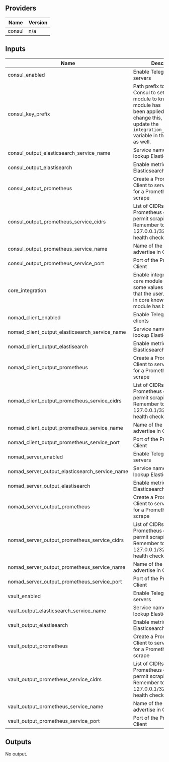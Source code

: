 ## Providers

| Name | Version |
|------|---------|
| consul | n/a |

## Inputs

| Name | Description | Type | Default | Required |
|------|-------------|------|---------|:-----:|
| consul\_enabled | Enable Telegraf for Consul servers | `bool` | `true` | no |
| consul\_key\_prefix | Path prefix to the key in Consul to set for the `core` module to know that this module has<br>        been applied. If you change this, you have to update the<br>        `integration_consul_prefix` variable in the core module as well. | `string` | `"terraform/"` | no |
| consul\_output\_elasticsearch\_service\_name | Service name in Consul to lookup Elasticsearch URLs | `string` | `"elasticsearch"` | no |
| consul\_output\_elastisearch | Enable metrics output to Elasticsearch | `bool` | `false` | no |
| consul\_output\_prometheus | Create a Prometheus Client to serve the metrics for a Prometheus server to scrape | `bool` | `false` | no |
| consul\_output\_prometheus\_service\_cidrs | List of CIDRs that the Prometheus client will permit scraping. Remember to allow 127.0.0.1/32 for Consul health checks. | `list` | <pre>[<br>  "0.0.0.0/0"<br>]<br></pre> | no |
| consul\_output\_prometheus\_service\_name | Name of the service to advertise in Consul | `string` | `"prometheus-client"` | no |
| consul\_output\_prometheus\_service\_port | Port of the Prometheus Client | `number` | `9273` | no |
| core\_integration | Enable integration with the `core` module by setting some values in Consul so<br>        that the user\_data scripts in core know that this module has been applied | `bool` | `true` | no |
| nomad\_client\_enabled | Enable Telegraf for Nomad clients | `bool` | `true` | no |
| nomad\_client\_output\_elasticsearch\_service\_name | Service name in Consul to lookup Elasticsearch URLs | `string` | `"elasticsearch"` | no |
| nomad\_client\_output\_elastisearch | Enable metrics output to Elasticsearch | `bool` | `false` | no |
| nomad\_client\_output\_prometheus | Create a Prometheus Client to serve the metrics for a Prometheus server to scrape | `bool` | `false` | no |
| nomad\_client\_output\_prometheus\_service\_cidrs | List of CIDRs that the Prometheus client will permit scraping. Remember to allow 127.0.0.1/32 for Consul health checks. | `list` | <pre>[<br>  "0.0.0.0/0"<br>]<br></pre> | no |
| nomad\_client\_output\_prometheus\_service\_name | Name of the service to advertise in Consul | `string` | `"prometheus-client"` | no |
| nomad\_client\_output\_prometheus\_service\_port | Port of the Prometheus Client | `number` | `9273` | no |
| nomad\_server\_enabled | Enable Telegraf for Nomad servers | `bool` | `true` | no |
| nomad\_server\_output\_elasticsearch\_service\_name | Service name in Consul to lookup Elasticsearch URLs | `string` | `"elasticsearch"` | no |
| nomad\_server\_output\_elastisearch | Enable metrics output to Elasticsearch | `bool` | `false` | no |
| nomad\_server\_output\_prometheus | Create a Prometheus Client to serve the metrics for a Prometheus server to scrape | `bool` | `false` | no |
| nomad\_server\_output\_prometheus\_service\_cidrs | List of CIDRs that the Prometheus client will permit scraping. Remember to allow 127.0.0.1/32 for Consul health checks. | `list` | <pre>[<br>  "0.0.0.0/0"<br>]<br></pre> | no |
| nomad\_server\_output\_prometheus\_service\_name | Name of the service to advertise in Consul | `string` | `"prometheus-client"` | no |
| nomad\_server\_output\_prometheus\_service\_port | Port of the Prometheus Client | `number` | `9273` | no |
| vault\_enabled | Enable Telegraf for Vault servers | `bool` | `true` | no |
| vault\_output\_elasticsearch\_service\_name | Service name in Consul to lookup Elasticsearch URLs | `string` | `"elasticsearch"` | no |
| vault\_output\_elastisearch | Enable metrics output to Elasticsearch | `bool` | `false` | no |
| vault\_output\_prometheus | Create a Prometheus Client to serve the metrics for a Prometheus server to scrape | `bool` | `false` | no |
| vault\_output\_prometheus\_service\_cidrs | List of CIDRs that the Prometheus client will permit scraping. Remember to allow 127.0.0.1/32 for Consul health checks. | `list` | <pre>[<br>  "0.0.0.0/0"<br>]<br></pre> | no |
| vault\_output\_prometheus\_service\_name | Name of the service to advertise in Consul | `string` | `"prometheus-client"` | no |
| vault\_output\_prometheus\_service\_port | Port of the Prometheus Client | `number` | `9273` | no |

## Outputs

No output.

